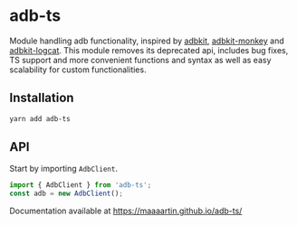 # adb-ts

Module handling adb functionality, inspired by [adbkit](https://www.npmjs.com/package/adbkit), [adbkit-monkey](https://www.npmjs.com/package/adbkit-monkey) and [adbkit-logcat](https://www.npmjs.com/package/adbkit-logcat). This module removes its deprecated api, includes bug fixes, TS support and more convenient functions and syntax as well as easy scalability for custom functionalities.

## Installation

```bash
yarn add adb-ts
```

## API

Start by importing `AdbClient`.

```ts
import { AdbClient } from 'adb-ts';
const adb = new AdbClient();
```

Documentation available at https://maaaartin.github.io/adb-ts/
